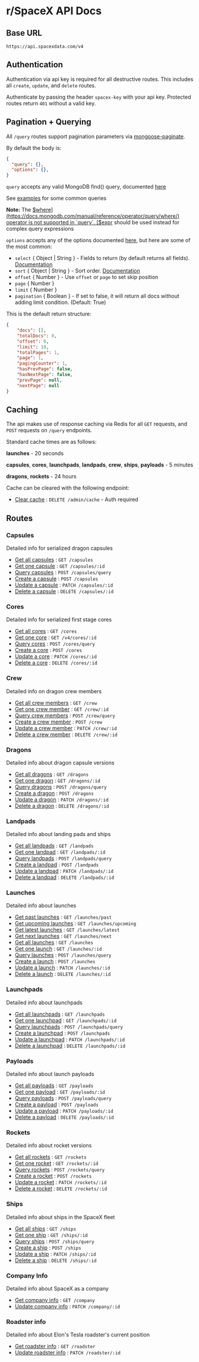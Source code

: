 # r/SpaceX API Docs

## Base URL

`https://api.spacexdata.com/v4`

## Authentication

Authentication via api key is required for all destructive routes. This includes all `create`, `update`, and `delete` routes.

Authenticate by passing the header `spacex-key` with your api key. Protected routes return `401` without a valid key.

## Pagination + Querying

All `/query` routes support pagination parameters via [mongoose-paginate](https://github.com/aravindnc/mongoose-paginate-v2).

By default the body is:
```json
{
  "query": {},
  "options": {},
}
```

`query` accepts any valid MongoDB find() query, documented [here](https://docs.mongodb.com/manual/tutorial/query-documents/)

See [examples](examples.md) for some common queries

**Note:** The [$where](https://docs.mongodb.com/manual/reference/operator/query/where/) operator is not supported in `query`. [$expr](https://docs.mongodb.com/manual/reference/operator/query/expr/) should be used instead for complex query expressions

`options` accepts any of the options documented [here](https://github.com/aravindnc/mongoose-paginate-v2#modelpaginatequery-options-callback), but here are some of the most common:

  - `select` { Object | String } - Fields to return (by default returns all fields). [Documentation](http://mongoosejs.com/docs/api.html#query_Query-select)
  - `sort` { Object | String } - Sort order. [Documentation](http://mongoosejs.com/docs/api.html#query_Query-sort)
  - `offset` { Number } - Use `offset` or `page` to set skip position
  - `page` { Number }
  - `limit` { Number }
  - `pagination` { Boolean } - If set to false, it will return all docs without adding limit condition. (Default: True)

This is the default return structure:
```json
{
    "docs": [],
    "totalDocs": 0,
    "offset": 0,
    "limit": 10,
    "totalPages": 1,
    "page": 1,
    "pagingCounter": 1,
    "hasPrevPage": false,
    "hasNextPage": false,
    "prevPage": null,
    "nextPage": null
}
```

## Caching

The api makes use of response caching via Redis for all `GET` requests, and `POST` requests on `/query` endpoints.

Standard cache times are as follows:

**launches** - 20 seconds

**capsules**, **cores**, **launchpads**, **landpads**, **crew**, **ships**, **payloads** - 5 minutes

**dragons**, **rockets** - 24 hours

Cache can be cleared with the following endpoint:
* [Clear cache](cache/clear.md) : `DELETE /admin/cache` - Auth required

## Routes

### Capsules

Detailed info for serialized dragon capsules

* [Get all capsules](capsules/get.md) : `GET /capsules`
* [Get one capsule](capsules/one.md) : `GET /capsules/:id`
* [Query capsules](capsules/query.md) : `POST /capsules/query`
* [Create a capsule](capsules/create.md) : `POST /capsules`
* [Update a capsule](capsules/update.md) : `PATCH /capsules/:id`
* [Delete a capsule](capsules/delete.md) : `DELETE /capsules/:id`

### Cores

Detailed info for serialized first stage cores

* [Get all cores](cores/get.md) : `GET /cores`
* [Get one core](cores/one.md) : `GET /v4/cores/:id`
* [Query cores](cores/query.md) : `POST /cores/query`
* [Create a core](cores/create.md) : `POST /cores`
* [Update a core](cores/update.md) : `PATCH /cores/:id`
* [Delete a core](cores/delete.md) : `DELETE /cores/:id`

### Crew

Detailed info on dragon crew members

* [Get all crew members](crew/get.md) : `GET /crew`
* [Get one crew member](crew/one.md) : `GET /crew/:id`
* [Query crew members](crew/query.md) : `POST /crew/query`
* [Create a crew member](crew/create.md) : `POST /crew`
* [Update a crew member](crew/update.md) : `PATCH /crew/:id`
* [Delete a crew member](crew/delete.md) : `DELETE /crew/:id`

### Dragons

Detailed info about dragon capsule versions

* [Get all dragons](dragons/get.md) : `GET /dragons`
* [Get one dragon](dragons/one.md) : `GET /dragons/:id`
* [Query dragons](dragons/query.md) : `POST /dragons/query`
* [Create a dragon](dragons/create.md) : `POST /dragons`
* [Update a dragon](dragons/update.md) : `PATCH /dragons/:id`
* [Delete a dragon](dragons/delete.md) : `DELETE /dragons/:id`

### Landpads

Detailed info about landing pads and ships

* [Get all landpads](landpads/get.md) : `GET /landpads`
* [Get one landpad](landpads/one.md) : `GET /landpads/:id`
* [Query landpads](landpads/query.md) : `POST /landpads/query`
* [Create a landpad](landpads/create.md) : `POST /landpads`
* [Update a landpad](landpads/update.md) : `PATCH /landpads/:id`
* [Delete a landpad](landpads/delete.md) : `DELETE /landpads/:id`

### Launches

Detailed info about launches

* [Get past launches](launches/past.md) : `GET /launches/past`
* [Get upcoming launches](launches/upcoming.md) : `GET /launches/upcoming`
* [Get latest launches](launches/latest.md) : `GET /launches/latest`
* [Get next launches](launches/next.md) : `GET /launches/next`
* [Get all launches](launches/get.md) : `GET /launches`
* [Get one launch](launches/one.md) : `GET /launches/:id`
* [Query launches](launches/query.md) : `POST /launches/query`
* [Create a launch](launches/create.md) : `POST /launches`
* [Update a launch](launches/update.md) : `PATCH /launches/:id`
* [Delete a launch](launches/delete.md) : `DELETE /launches/:id`

### Launchpads

Detailed info about launchpads

* [Get all launchpads](launchpads/get.md) : `GET /launchpads`
* [Get one launchpad](launchpads/one.md) : `GET /launchpads/:id`
* [Query launchpads](launchpads/query.md) : `POST /launchpads/query`
* [Create a launchpad](launchpads/create.md) : `POST /launchpads`
* [Update a launchpad](launchpads/update.md) : `PATCH /launchpads/:id`
* [Delete a launchpad](launchpads/delete.md) : `DELETE /launchpads/:id`

### Payloads

Detailed info about launch payloads

* [Get all payloads](payloads/get.md) : `GET /payloads`
* [Get one payload](payloads/one.md) : `GET /payloads/:id`
* [Query payloads](payloads/query.md) : `POST /payloads/query`
* [Create a payload](payloads/create.md) : `POST /payloads`
* [Update a payload](payloads/update.md) : `PATCH /payloads/:id`
* [Delete a payload](payloads/delete.md) : `DELETE /payloads/:id`

### Rockets

Detailed info about rocket versions

* [Get all rockets](rockets/get.md) : `GET /rockets`
* [Get one rocket](rockets/one.md) : `GET /rockets/:id`
* [Query rockets](rockets/query.md) : `POST /rockets/query`
* [Create a rocket](rockets/create.md) : `POST /rockets`
* [Update a rocket](rockets/update.md) : `PATCH /rockets/:id`
* [Delete a rocket](rockets/delete.md) : `DELETE /rockets/:id`

### Ships

Detailed info about ships in the SpaceX fleet

* [Get all ships](ships/get.md) : `GET /ships`
* [Get one ship](ships/one.md) : `GET /ships/:id`
* [Query ships](ships/query.md) : `POST /ships/query`
* [Create a ship](ships/create.md) : `POST /ships`
* [Update a ship](ships/update.md) : `PATCH /ships/:id`
* [Delete a ship](ships/delete.md) : `DELETE /ships/:id`

### Company Info

Detailed info about SpaceX as a company

* [Get company info](company/get.md) : `GET /company`
* [Update company info](comapny/update.md) : `PATCH /company/:id`

### Roadster info

Detailed info about Elon's Tesla roadster's current position

* [Get roadster info](roadster/get.md) : `GET /roadster`
* [Update roadster info](roadster/update.md) : `PATCH /roadster/:id`
